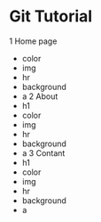 # Git Tutorial
1 Home page
- color
- img
- hr
- background 
- a
2 About 
- h1
- color
- img
- hr
- background 
- a
3 Contant 
- h1
- color
- img
- hr
- background 
- a
